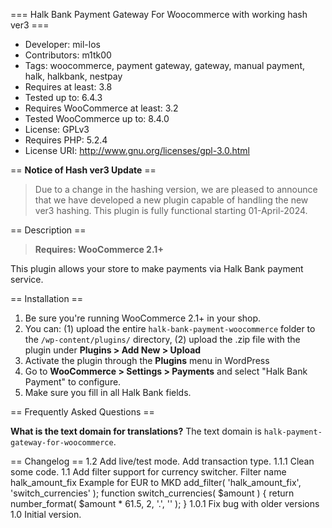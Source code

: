 === Halk Bank Payment Gateway For Woocommerce with working hash ver3 ===

- Developer: mil-los
- Contributors: m1tk00
- Tags: woocommerce, payment gateway, gateway, manual payment, halk, halkbank, nestpay
- Requires at least: 3.8
- Tested up to: 6.4.3
- Requires WooCommerce at least: 3.2
- Tested WooCommerce up to: 8.4.0
- License: GPLv3
- Requires PHP: 5.2.4
- License URI: http://www.gnu.org/licenses/gpl-3.0.html

== **Notice of Hash ver3 Update** ==
> Due to a change in the hashing version, we are pleased to announce that we have developed a new plugin capable of handling the new ver3 hashing. This plugin is fully functional starting 01-April-2024.

== Description ==

> **Requires: WooCommerce 2.1+**

This plugin allows your store to make payments via Halk Bank payment service.

== Installation ==

1. Be sure you're running WooCommerce 2.1+ in your shop.
2. You can: (1) upload the entire `halk-bank-payment-woocommerce` folder to the `/wp-content/plugins/` directory, (2) upload the .zip file with the plugin under **Plugins &gt; Add New &gt; Upload**
3. Activate the plugin through the **Plugins** menu in WordPress
4. Go to **WooCommerce &gt; Settings &gt; Payments** and select "Halk Bank Payment" to configure.
5. Make sure you fill in all Halk Bank fields.

== Frequently Asked Questions ==

**What is the text domain for translations?**
The text domain is `halk-payment-gateway-for-woocommerce`.

== Changelog ==
1.2 Add live/test mode. Add transaction type.
1.1.1 Clean some code.
1.1 Add filter support for currency switcher. Filter name halk_amount_fix
Example for EUR to MKD
add_filter( 'halk_amount_fix', 'switch_currencies' );
function switch_currencies( $amount ) {
	return number_format( $amount * 61.5, 2, '.', ''  );
}
1.0.1 Fix bug with older versions
1.0 Initial version.
